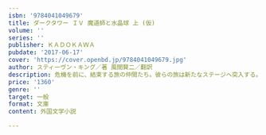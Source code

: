 ```yaml
---
isbn: '9784041049679'
title: ダークタワー ＩＶ 魔道師と水晶球 上 (仮)
volume: ''
series: ''
publisher: ＫＡＤＯＫＡＷＡ
pubdate: '2017-06-17'
cover: 'https://cover.openbd.jp/9784041049679.jpg'
author: スティーヴン・キング／著 風間賢二／翻訳
description: 危機を前に、結束する旅の仲間たち。彼らの旅は新たなステージへ突入する。
price: '1360'
genre: ''
target: 一般
format: 文庫
content: 外国文学小説

---
```

